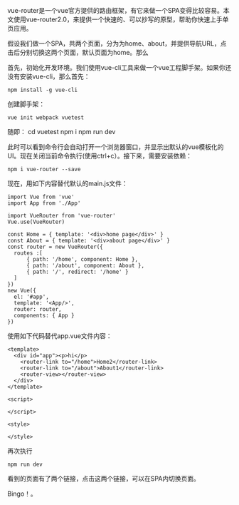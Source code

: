 vue-router是一个vue官方提供的路由框架，有它来做一个SPA变得比较容易。本文使用vue-router2.0，来提供一个快速的、可以抄写的原型，帮助你快速上手单页应用。

假设我们做一个SPA，共两个页面，分为为home、about，并提供导航URL，点击后分别切换这两个页面，默认页面为home。那么

首先，初始化开发环境。我们使用vue-cli工具来做一个vue工程脚手架。如果你还没有安装vue-cli，那么首先：

    npm install -g vue-cli

创建脚手架：

    vue init webpack vuetest
随即：
    cd vuetest
    npm i 
    npm run dev

此时可以看到命令行会自动打开一个浏览器窗口，并显示出默认的vue模板化的UI。现在关闭当前命令执行(使用ctrl+c）。接下来，需要安装依赖：

    npm i vue-router --save
    
现在，用如下内容替代默认的main.js文件：

    import Vue from 'vue'
    import App from './App'
    
    import VueRouter from 'vue-router'
    Vue.use(VueRouter)
    
    const Home = { template: '<div>home page</div>' }
    const About = { template: '<div>about page</div>' }
    const router = new VueRouter({
      routes :[
    	  { path: '/home', component: Home },
    	  { path: '/about', component: About },
    	  { path: '/', redirect: '/home' }
      ]
    })
    new Vue({
      el: '#app',
      template: '<App/>',
      router: router,
      components: { App }
    })
    
使用如下代码替代app.vue文件内容：

    <template>
      <div id="app"><p>hi</p>
        <router-link to="/home">Home2</router-link>
        <router-link to="/about">About1</router-link>
        <router-view></router-view>
      </div>
    </template>
    
    <script>
    
    </script>
    
    <style>
    
    </style>
再次执行

    npm run dev
看到的页面有了两个链接，点击这两个链接，可以在SPA内切换页面。

Bingo！。
